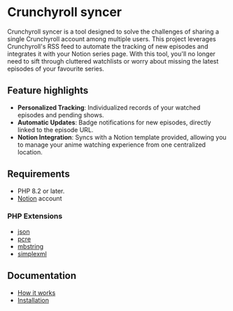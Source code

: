 # Crunchyroll syncer
Crunchyroll syncer is a tool designed to solve the challenges of sharing a single Crunchyroll account among multiple users. This project leverages Crunchyroll's RSS feed to automate the tracking of new episodes and integrates it with your Notion series page. With this tool, you'll no longer need to sift through cluttered watchlists or worry about missing the latest episodes of your favourite series.

## Feature highlights
* **Personalized Tracking**: Individualized records of your watched episodes and pending shows.
* **Automatic Updates**: Badge notifications for new episodes, directly linked to the episode URL.
* **Notion Integration**: Syncs with a Notion template provided, allowing you to manage your anime watching experience from one centralized location.

## Requirements
* PHP 8.2 or later.
* [Notion](https://www.notion.so/) account

### PHP Extensions
* [json](https://www.php.net/manual/en/book.json.php)
* [pcre](https://www.php.net/manual/en/book.pcre)
* [mbstring](https://www.php.net/manual/en/book.mbstring.php)
* [simplexml](https://www.php.net/manual/en/book.simplexml.php)

## Documentation
* [How it works](https://samihsoylu.notion.site/How-it-works-a4564e085479494dae53a89546458677)
* [Installation](https://samihsoylu.notion.site/Installation-becc6a2b08cc41ff86037c584e91e122)

